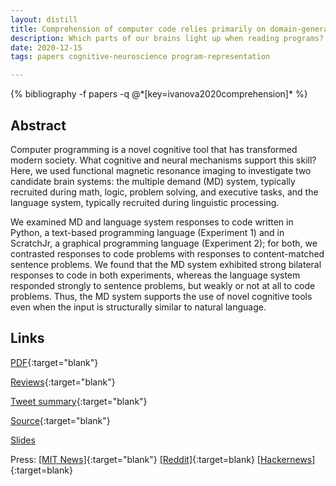 ```yaml
---
layout: distill
title: Comprehension of computer code relies primarily on domain-general executive brain regions
description: Which parts of our brains light up when reading programs? Is it the language region? Are programs treated as natural languages by the brain? Turns out, no.
date: 2020-12-15
tags: papers cognitive-neuroscience program-representation

---
```

<div class="publications">
    {% bibliography -f papers -q @*[key=ivanova2020comprehension]* %}
</div>

## Abstract 
Computer programming is a novel cognitive tool that has transformed modern society. What cognitive and neural mechanisms support this skill? Here, we used functional magnetic resonance imaging to investigate two candidate brain systems: the multiple demand (MD) system, typically recruited during math, logic, problem solving, and executive tasks, and the language system, typically recruited during linguistic processing. 

We examined MD and language system responses to code written in Python, a text-based programming language (Experiment 1) and in ScratchJr, a graphical programming language (Experiment 2); for both, we contrasted responses to code problems with responses to content-matched sentence problems. We found that the MD system exhibited strong bilateral responses to code in both experiments, whereas the language system responded strongly to sentence problems, but weakly or not at all to code problems. Thus, the MD system supports the use of novel cognitive tools even when the input is structurally similar to natural language.

## Links
[PDF](https://elifesciences.org/articles/58906#downloads){:target="blank"}

[Reviews](https://elifesciences.org/articles/58906){:target="blank"}

[Tweet summary](https://twitter.com/ShashankSrikant/status/1251881636737605638){:target="blank"}

[Source](https://github.com/ALFA-group/neural-program-comprehension){:target="blank"}

[Slides](#)

Press: [[MIT News]](https://news.mit.edu/2020/brain-reading-computer-code-1215){:target="blank"} 
[[Reddit]](https://www.reddit.com/r/linguistics/comments/ke4r84/mit_study_reading_computer_code_doesnt_activate/){:target=blank} 
[[Hackernews]](https://news.ycombinator.com/item?id=25434854){:target=blank}
